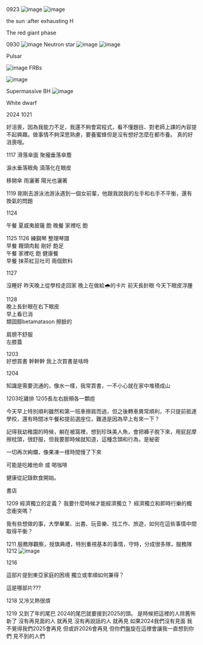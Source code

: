 0923
![image](https://github.com/user-attachments/assets/b74f003d-ac62-4ddb-bed7-47b8fc55029a)
![image](https://github.com/user-attachments/assets/55fa4ef6-2147-4183-af32-10e71dac5f9d)


the sun :after exhausting H

The red giant phase

0930
![image](https://github.com/user-attachments/assets/500f8f56-5ba6-4bbf-b299-26ac6828b3b3)
Neutron star
![image](https://github.com/user-attachments/assets/8794245f-06a3-4643-8556-66b7b12facd9)
![image](https://github.com/user-attachments/assets/7fd68646-fbbf-4422-b908-128ceba3e33e)

Pulsar

![image](https://github.com/user-attachments/assets/66326f6a-a4af-4caf-8e5c-f5c57e562904)
FRBs

![image](https://github.com/user-attachments/assets/2b0e05d0-91a7-4c0e-834d-7524e219219e)

Supermassive BH
![image](https://github.com/user-attachments/assets/62b1c231-3df8-4920-8031-742c9741ccb2)

White dwarf 

2024
1021

好沮喪，因為我能力不足，我還不夠會寫程式，看不懂題目、對老師上課的內容提不起興趣。做事情不夠深思熟慮，要養蜜蜂但是沒有想好怎麼在都市養。
真的好沮喪哦。

1117
滑落傘面 聚攏垂落傘簷

淚水垂落眼角 滴落化在眼皮

移開傘 雨灑著 陽光也灑著

1119
 剛剛去游泳池游泳遇到一個女前輩，他跟我說我的左手和右手不平衡，還有換氣的問題

1124

午餐 夏威夷披薩 飽
晚餐 家裡吃 飽

1125 1126
練鋼琴 整理琴譜  
早餐 饅頭肉鬆 剛好 飽足  
午餐 家裡吃 飽 健康餐  
早餐 抹茶紅豆吐司 兩個飲料  




1127

沒睡好 
昨天晚上從學校走回家
晚上在做給🌧️的卡片
前天長針眼 今天下眼皮浮腫

1128  
晚上長針眼在右下眼皮  
早上看已消  
類固醇betamatason 擦臉的  

肩膀不舒服  
左膝蓋  

1203   
好想買書 幹幹幹 我上次買書是啥時  

1204

知識是需要流通的，像水一樣，我常買書，一不小心就在家中堆積成山


1203吃雞排 1205長左右臉頰各一顆痘


今天早上特別順利雖然和第一班車擦肩而過，但之後轉車異常順利，不只提前抵達學校，還有時間冰午餐和提前選座位，難道是因為早上有來一下？



記得我幼稚園的時候，躺在被窩裡，想到珍珠美人魚，會把褲子脫下來，用屁屁摩擦枕頭，很舒服，但我要那時候就知道，這種念頭和行為，是秘密

一切再次絢爛，像果凍一樣時間慢了下來

可能是吃維他命 或 喝咖啡


健康從記錄飲食開始。

書店

1209
經濟獨立的定義？
我要什麼時候才能經濟獨立？
經濟獨立和即時行樂的概念衝突嗎？

我有些想做的事，大學畢業、出書、玩音樂、找工作、旅遊，如何在這些事情中間取得平衡？


1211
服務隊觀察，授旗典禮，特別重視基本的事情，守時，分成很多隊，服務隊
1212
![image](https://github.com/user-attachments/assets/3d5f2943-c320-42e4-9f4d-a68ba15744f4)

1216

這部片提到東亞家庭的困境
獨立或孝順如何兼得？

這是哪部片???


1218
又冷又熱很煩

1219
又到了年的尾巴
2024的尾巴就要接到2025的頭。
是時候把這裡的人除舊佈新了
沒有再見面的人 就再見
沒有再說話的人 就再見
如果2024我們沒有見面
我不覺得我們2025會再見
但或許2026會再見
但你們盤旋在這裡會讓我一直想到你們
見不到的人們
